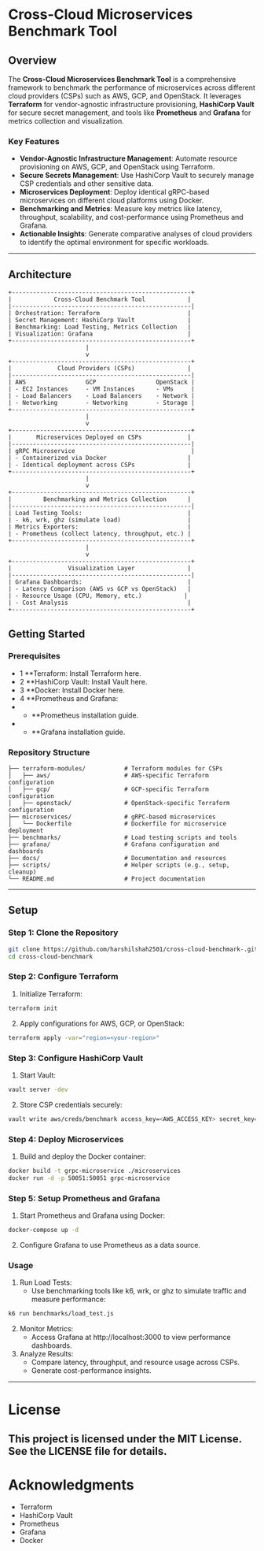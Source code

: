 # Cross-Cloud Microservices Benchmark Tool

## Overview

The **Cross-Cloud Microservices Benchmark Tool** is a comprehensive framework to benchmark the performance of microservices across different cloud providers (CSPs) such as AWS, GCP, and OpenStack. It leverages **Terraform** for vendor-agnostic infrastructure provisioning, **HashiCorp Vault** for secure secret management, and tools like **Prometheus** and **Grafana** for metrics collection and visualization.

### Key Features

- **Vendor-Agnostic Infrastructure Management**: Automate resource provisioning on AWS, GCP, and OpenStack using Terraform.
- **Secure Secrets Management**: Use HashiCorp Vault to securely manage CSP credentials and other sensitive data.
- **Microservices Deployment**: Deploy identical gRPC-based microservices on different cloud platforms using Docker.
- **Benchmarking and Metrics**: Measure key metrics like latency, throughput, scalability, and cost-performance using Prometheus and Grafana.
- **Actionable Insights**: Generate comparative analyses of cloud providers to identify the optimal environment for specific workloads.

---

## Architecture

```plaintext
+---------------------------------------------------+
|            Cross-Cloud Benchmark Tool            |
|---------------------------------------------------|
| Orchestration: Terraform                         |
| Secret Management: HashiCorp Vault               |
| Benchmarking: Load Testing, Metrics Collection   |
| Visualization: Grafana                           |
+---------------------------------------------------+
                      |
                      v
+---------------------------------------------------+
|             Cloud Providers (CSPs)               |
|---------------------------------------------------|
| AWS                 GCP                 OpenStack |
| - EC2 Instances     - VM Instances      - VMs     |
| - Load Balancers    - Load Balancers    - Network |
| - Networking        - Networking        - Storage |
+---------------------------------------------------+
                      |
                      v
+---------------------------------------------------+
|       Microservices Deployed on CSPs             |
|---------------------------------------------------|
| gRPC Microservice                                 |
| - Containerized via Docker                       |
| - Identical deployment across CSPs               |
+---------------------------------------------------+
                      |
                      v
+---------------------------------------------------+
|         Benchmarking and Metrics Collection      |
|---------------------------------------------------|
| Load Testing Tools:                              |
| - k6, wrk, ghz (simulate load)                   |
| Metrics Exporters:                               |
| - Prometheus (collect latency, throughput, etc.) |
+---------------------------------------------------+
                      |
                      v
+---------------------------------------------------+
|                Visualization Layer               |
|---------------------------------------------------|
| Grafana Dashboards:                              |
| - Latency Comparison (AWS vs GCP vs OpenStack)   |
| - Resource Usage (CPU, Memory, etc.)            |
| - Cost Analysis                                  |
+---------------------------------------------------+
```
## Getting Started

### Prerequisites
- 1 **Terraform: Install Terraform here.
- 2 **HashiCorp Vault: Install Vault here.
- 3 **Docker: Install Docker here.
- 4 **Prometheus and Grafana:
-   - **Prometheus installation guide.
-   - **Grafana installation guide.

### Repository Structure
```plaintext
├── terraform-modules/           # Terraform modules for CSPs
│   ├── aws/                     # AWS-specific Terraform configuration
│   ├── gcp/                     # GCP-specific Terraform configuration
│   ├── openstack/               # OpenStack-specific Terraform configuration
├── microservices/               # gRPC-based microservices
│   └── Dockerfile               # Dockerfile for microservice deployment
├── benchmarks/                  # Load testing scripts and tools
├── grafana/                     # Grafana configuration and dashboards
├── docs/                        # Documentation and resources
├── scripts/                     # Helper scripts (e.g., setup, cleanup)
└── README.md                    # Project documentation
```
---
## Setup

### Step 1: Clone the Repository
```bash
git clone https://github.com/harshilshah2501/cross-cloud-benchmark-.git
cd cross-cloud-benchmark
```
### Step 2: Configure Terraform
  1. Initialize Terraform:
```bash
terraform init
```
  2. Apply configurations for AWS, GCP, or OpenStack: 
```bash
terraform apply -var="region=<your-region>"
```
### Step 3: Configure HashiCorp Vault
  1. Start Vault:
 ```bash
 vault server -dev
```
  2. Store CSP credentials securely:
```bash
vault write aws/creds/benchmark access_key=<AWS_ACCESS_KEY> secret_key=<AWS_SECRET_KEY>
```
### Step 4: Deploy Microservices
  1. Build and deploy the Docker container:
```bash
docker build -t grpc-microservice ./microservices
docker run -d -p 50051:50051 grpc-microservice
```
### Step 5: Setup Prometheus and Grafana
  1. Start Prometheus and Grafana using Docker:
 ```bash
 docker-compose up -d
```
  2. Configure Grafana to use Prometheus as a data source.

### Usage
  1. Run Load Tests:
     - Use benchmarking tools like k6, wrk, or ghz to simulate traffic and measure performance:
```bash
k6 run benchmarks/load_test.js
```
  2. Monitor Metrics:
     - Access Grafana at http://localhost:3000 to view performance dashboards.
  3. Analyze Results:
     - Compare latency, throughput, and resource usage across CSPs.
     - Generate cost-performance insights.
---
# License
This project is licensed under the MIT License. See the LICENSE file for details.
---
# Acknowledgments
  - Terraform
  - HashiCorp Vault
  - Prometheus
  - Grafana
  - Docker
